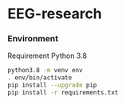 # EEG-research

### Environment
Requirement Python 3.8

```sh
python3.8 -m venv env
. env/bin/activate
pip install --upgrade pip
pip install -r requirements.txt
```
